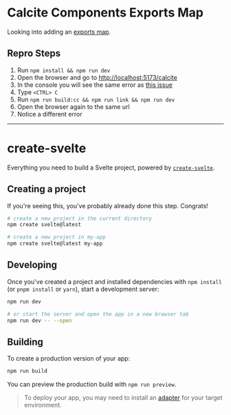 # Calcite Components Exports Map

Looking into adding an [exports map](https://nodejs.org/api/packages.html#package-entry-points).


## Repro Steps

1. Run `npm install && npm run dev`
2. Open the browser and go to [http://localhost:5173/calcite](http://localhost:5173/calcite)
3. In the console you will see the same error as [this issue](https://github.com/Esri/calcite-components/issues/5077)
4. Type `<CTRL> C`
5. Run `npm run build:cc && npm run link && npm run dev`
6. Open the browser again to the same url
7. Notice a different error

---


# create-svelte

Everything you need to build a Svelte project, powered by [`create-svelte`](https://github.com/sveltejs/kit/tree/master/packages/create-svelte).

## Creating a project

If you're seeing this, you've probably already done this step. Congrats!

```bash
# create a new project in the current directory
npm create svelte@latest

# create a new project in my-app
npm create svelte@latest my-app
```

## Developing

Once you've created a project and installed dependencies with `npm install` (or `pnpm install` or `yarn`), start a development server:

```bash
npm run dev

# or start the server and open the app in a new browser tab
npm run dev -- --open
```

## Building

To create a production version of your app:

```bash
npm run build
```

You can preview the production build with `npm run preview`.

> To deploy your app, you may need to install an [adapter](https://kit.svelte.dev/docs/adapters) for your target environment.
